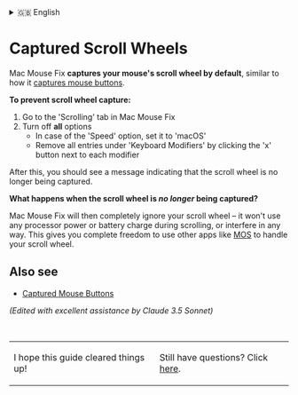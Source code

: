 <!--
THIS FILE IS AUTOMATICALLY GENERATED - EDITS WILL BE OVERRIDDEN
-->
<details>
<summary>󠁧󠁿🇬🇧 English</summary>

  **🇬🇧 English**\
  [🇩🇪 Deutsch](../../Markdown/LocalizedDocuments/de/Support/Guides/CapturedScrollWheels.md)\
  [🌎 Help translate!](https://redirect.macmousefix.com/?locale=en&target=mmf-localization-contribution)
</details>

# Captured Scroll Wheels

Mac Mouse Fix **captures your mouse's scroll wheel by default**, similar to how it [captures mouse buttons](<../../Support/Guides/CapturedButtonsMMF3.md>).

**To prevent scroll wheel capture:**

1. Go to the 'Scrolling' tab in Mac Mouse Fix
2. Turn off **all** options
    - In case of the 'Speed' option, set it to 'macOS'
    - Remove all entries under 'Keyboard Modifiers' by clicking the 'x' button next to each modifier

After this, you should see a message indicating that the scroll wheel is no longer being captured.

**What happens when the scroll wheel is *no longer* being captured?**

Mac Mouse Fix will then completely ignore your scroll wheel – it won't use any processor power or battery charge during scrolling, or interfere in any way. This gives you complete freedom to use other apps like [MOS](https://mos.caldis.me/) to handle your scroll wheel.

## Also see

- [Captured Mouse Buttons](<../../Support/Guides/CapturedButtonsMMF3.md>)

*(Edited with excellent assistance by Claude 3.5 Sonnet)*


<br>

<table align="center">
<td>

I hope this guide cleared things up!</td>
<td>

Still have questions? Click [here](https://redirect.macmousefix.com/?locale=en&target=mmf-support-still-have-questions).</td>
</table>

<!--
    Notes / thoughts: 

    - Should we call it 'capturing' for the scrollwheel? [Sep 2025]
      - Contra: MMF doesn't hide the scroll-events or prevent any default-actions in the same way it does for mouse buttons. 
      - Pro: Capturing is just used like 'Intercepting' by us. The 'hiding from other apps' thing that happens for buttons isn't inherent (But is pretty core to our 'CapturedButtonsMMF3' explation)
    - Should this article even exist? [Sep 2025]
        - - I don't think it's relevant to many users, 
        - + I think it may prevent confusion if we have consistent Capture Toasts for both the 'Capturing sideeffects' on the Buttons and the Scrolling Tab?
        - + The few users for whom it is useful may really appreciate it.
        - - Maybe this should be a footnote at the bottom of CapturedButtonsMMF3.md?
        - - Maintenance overhead. I'm already not including screenshots here and keeping the step-by-step instructions vague to reduce maintenance overhead – and if we do it badly, maybe better not do it at all?
    - Style [Sep 2025]
        - Compared to CapturedButtonsMMF3.md this is **not** broken up into section for maximum scannability. 
        - This is just a long explanatory, text. 
        - Should we break this up into sections like CapturedButtonsMMF3.md for maximum scannability?
            - - More effort
            - - Less laid back / conversational tone (?) (Not sure why I value that. Feels sorta appropriate for this. Since in some way explaining how to use 'competitor' apps might seem like a conflict of interest and sorta weird if I do it in a sterile tone or something? Not sure I'm making any sense.)
            - Easier to parse for readers
        - Should the 'how to uncapture' explanation really be first? [Sep 10 2025]
            - - Most people might come from the uncapturing notification – They'll already know how to uncapture.
            - + The '**What happens when the scroll wheel is *no longer* being captured?**' explanation below feels more natural after the explanation of how to uncapture. (And I think *no longer* is less likely to be missed.)
    - Everything takes me so much time
        - We should just ship this and if I really hate it later I can change it. It won't affect very many people I think.
-->
